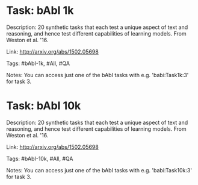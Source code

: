 Task: bAbI 1k
==============
Description: 20 synthetic tasks that each test a unique aspect of text and reasoning, and hence test different capabilities of learning models. From Weston et al. '16.

Link: http://arxiv.org/abs/1502.05698

Tags: #bAbI-1k, #All, #QA

Notes: You can access just one of the bAbI tasks with e.g. 'babi:Task1k:3' for task 3.



Task: bAbI 10k
===============
Description: 20 synthetic tasks that each test a unique aspect of text and reasoning, and hence test different capabilities of learning models. From Weston et al. '16.

Link: http://arxiv.org/abs/1502.05698

Tags: #bAbI-10k, #All, #QA

Notes: You can access just one of the bAbI tasks with e.g. 'babi:Task10k:3' for task 3.
